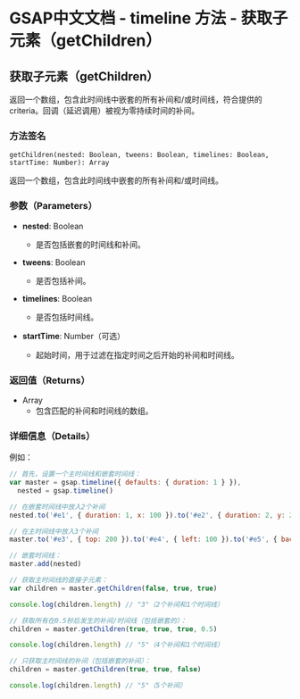 # GSAP中文文档 - timeline 方法 - 获取子元素（getChildren）

## 获取子元素（getChildren）

返回一个数组，包含此时间线中嵌套的所有补间和/或时间线，符合提供的 criteria。回调（延迟调用）被视为零持续时间的补间。

### 方法签名

```plaintext
getChildren(nested: Boolean, tweens: Boolean, timelines: Boolean, startTime: Number): Array
```

返回一个数组，包含此时间线中嵌套的所有补间和/或时间线。

### 参数（Parameters）

- **nested**: Boolean

  - 是否包括嵌套的时间线和补间。

- **tweens**: Boolean

  - 是否包括补间。

- **timelines**: Boolean

  - 是否包括时间线。

- **startTime**: Number（可选）
  - 起始时间，用于过滤在指定时间之后开始的补间和时间线。

### 返回值（Returns）

- Array
  - 包含匹配的补间和时间线的数组。

### 详细信息（Details）

例如：

```javascript
// 首先，设置一个主时间线和嵌套时间线：
var master = gsap.timeline({ defaults: { duration: 1 } }),
  nested = gsap.timeline()

// 在嵌套时间线中放入2个补间
nested.to('#e1', { duration: 1, x: 100 }).to('#e2', { duration: 2, y: 200 })

// 在主时间线中放入3个补间
master.to('#e3', { top: 200 }).to('#e4', { left: 100 }).to('#e5', { backgroundColor: 'red' })

// 嵌套时间线：
master.add(nested)

// 获取主时间线的直接子元素：
var children = master.getChildren(false, true, true)

console.log(children.length) // "3"（2个补间和1个时间线）

// 获取所有在0.5秒后发生的补间/时间线（包括嵌套的）：
children = master.getChildren(true, true, true, 0.5)

console.log(children.length) // "5"（4个补间和1个时间线）

// 只获取主时间线的补间（包括嵌套的补间）：
children = master.getChildren(true, true, false)

console.log(children.length) // "5"（5个补间）
```
